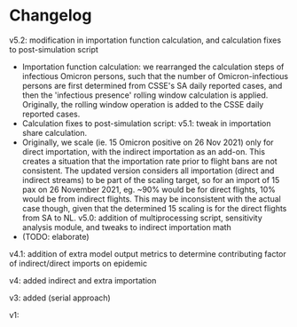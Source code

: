 # Changelog

v5.2: modification in importation function calculation, and calculation fixes to post-simulation script
- Importation function calculation: we rearranged the calculation steps of infectious Omicron persons, such that the number of Omicron-infectious persons are first determined from CSSE's SA daily reported cases, and then the 'infectious presence' rolling window calculation is applied. Originally, the rolling window operation is added to the CSSE daily reported cases. 
- Calculation fixes to post-simulation script: 
v5.1: tweak in importation share calculation.
- Originally, we scale (ie. 15 Omicron positive on 26 Nov 2021) only for direct importation, with the indirect importation as an add-on. This creates a situation that the importation rate prior to flight bans are not consistent. The updated version considers all importation (direct and indirect streams) to be part of the scaling target, so for an import of 15 pax on 26 November 2021, eg. ~90% would be for direct flights, 10% would be from indirect flights. This may be inconsistent with the actual case though, given that the determined 15 scaling is for the direct flights from SA to NL. 
v5.0: addition of multiprocessing script, sensitivity analysis module, and tweaks to indirect importation math
- (TODO: elaborate)

v4.1: addition of extra model output metrics to determine contributing factor of indirect/direct imports on epidemic 

v4: added indirect and extra importation

v3: added (serial approach) 


v1:
